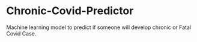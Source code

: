 # Chronic-Covid-Predictor
Machine learning model to predict if someone will develop chronic or Fatal Covid Case.
